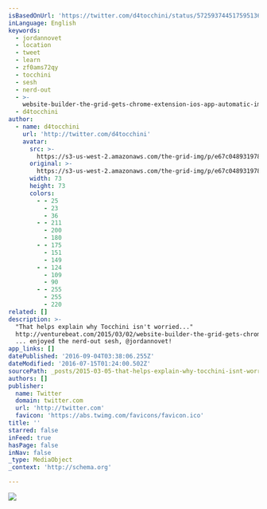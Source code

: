 ```yaml
---
isBasedOnUrl: 'https://twitter.com/d4tocchini/status/572593744517595136'
inLanguage: English
keywords:
  - jordannovet
  - location
  - tweet
  - learn
  - zf0ams72qy
  - tocchini
  - sesh
  - nerd-out
  - >-
    website-builder-the-grid-gets-chrome-extension-ios-app-automatic-image-cropping
  - d4tocchini
author:
  - name: d4tocchini
    url: 'http://twitter.com/d4tocchini'
    avatar:
      src: >-
        https://s3-us-west-2.amazonaws.com/the-grid-img/p/e67c0489319785f1b27187fe6843594307fe2d8d.jpg
      original: >-
        https://s3-us-west-2.amazonaws.com/the-grid-img/p/e67c0489319785f1b27187fe6843594307fe2d8d.jpg
      width: 73
      height: 73
      colors:
        - - 25
          - 23
          - 36
        - - 211
          - 200
          - 180
        - - 175
          - 151
          - 149
        - - 124
          - 109
          - 90
        - - 255
          - 255
          - 220
related: []
description: >-
  "That helps explain why Tocchini isn't worried..."
  http://venturebeat.com/2015/03/02/website-builder-the-grid-gets-chrome-extension-ios-app-automatic-image-cropping/
  ... enjoyed the nerd-out sesh, @jordannovet!
app_links: []
datePublished: '2016-09-04T03:38:06.255Z'
dateModified: '2016-07-15T01:24:00.502Z'
sourcePath: _posts/2015-03-05-that-helps-explain-why-tocchini-isnt-worried-httpve.md
authors: []
publisher:
  name: Twitter
  domain: twitter.com
  url: 'http://twitter.com'
  favicon: 'https://abs.twimg.com/favicons/favicon.ico'
title: ''
starred: false
inFeed: true
hasPage: false
inNav: false
_type: MediaObject
_context: 'http://schema.org'

---
```

![](https://pbs.twimg.com/media/B_JC-fUVIAA9xHz.png:large)
